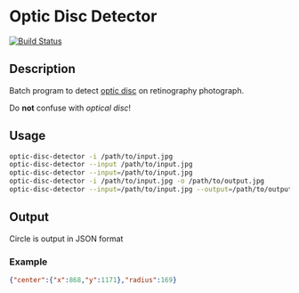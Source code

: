 # Optic Disc Detector
[![Build Status](https://travis-ci.org/Ravirael/opto-disc-detector.svg?branch=master)](https://travis-ci.org/Ravirael/opto-disc-detector)
## Description
Batch program to detect
[optic disc](https://en.wikipedia.org/wiki/Optic_disc) on retinography
photograph.

Do **not** confuse with *optical disc*!

## Usage
```bash
optic-disc-detector -i /path/to/input.jpg
optic-disc-detector --input /path/to/input.jpg
optic-disc-detector --input=/path/to/input.jpg
optic-disc-detector -i /path/to/input.jpg -o /path/to/output.jpg
optic-disc-detector --input=/path/to/input.jpg --output=/path/to/output.jpg
```

## Output
Circle is output in JSON format

### Example
```json
{"center":{"x":868,"y":1171},"radius":169}
```